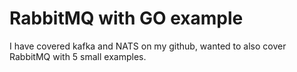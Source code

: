 # RabbitMQ with GO example

I have covered kafka and NATS on my github, wanted to also cover RabbitMQ with 5 small examples.
